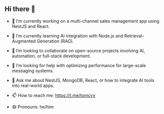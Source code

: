 ## Hi there 👋

- 🔭 I’m currently working on a multi-channel sales management app using NestJS and React.

- 🌱 I’m currently learning AI integration with Node.js and Retrieval-Augmented Generation (RAG).

- 👯 I’m looking to collaborate on open-source projects involving AI, automation, or full-stack development.

- 🤔 I’m looking for help with optimizing performance for large-scale messaging systems.

- 💬 Ask me about NestJS, MongoDB, React, or how to integrate AI tools into real-world apps.

- 📫 How to reach me: https://t.me/tomcvv

- 😄 Pronouns: he/him
